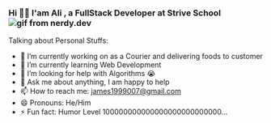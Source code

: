 ### Hi 👋🏽 I'am Ali , a FullStack Developer at Strive School ![gif from nerdy.dev](https://github.com/alimukhtor/alimukhtor/blob/master/argyleink-sm2.gif?raw=true)



Talking about Personal Stuffs:

- 🔭 I’m currently working on as a Courier and delivering foods to customer
- 🌱 I’m currently learning Web Development
- 🤔 I’m looking for help with Algorithms 😭
- 💬 Ask me about anything, I am happy to help
- 📫 How to reach me: james1999007@gmail.com
- 😄 Pronouns: He/Him
- ⚡ Fun fact: Humor Level 100000000000000000000000000...


